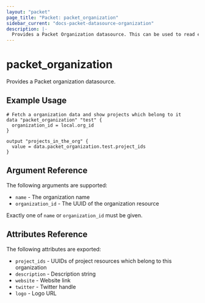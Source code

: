 ```yaml
---
layout: "packet"
page_title: "Packet: packet_organization"
sidebar_current: "docs-packet-datasource-organization"
description: |-
  Provides a Packet Organization datasource. This can be used to read existing Organizations.
---
```


# packet_organization

Provides a Packet organization datasource.

## Example Usage

```hcl
# Fetch a organization data and show projects which belong to it
data "packet_organization" "test" {
  organization_id = local.org_id
}

output "projects_in_the_org" {
  value = data.packet_organization.test.project_ids
}
```

## Argument Reference

The following arguments are supported:

* `name` - The organization name
* `organization_id` - The UUID of the organization resource

Exactly one of `name` or `organization_id` must be given.

## Attributes Reference

The following attributes are exported:

* `project_ids` - UUIDs of project resources which belong to this organization
* `description` - Description string
* `website` - Website link
* `twitter` - Twitter handle
* `logo` - Logo URL
